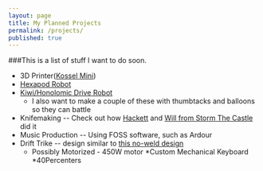 ```yaml
---
layout: page
title: My Planned Projects
permalink: /projects/
published: true
---
```

###This is a list of stuff I want to do soon.
* 3D Printer([Kossel Mini][kossel])
* [Hexapod Robot][hex]
* [Kiwi/Honolomic Drive Robot][hex]
  * I also want to make a couple of these with thumbtacks and balloons so they can battle
* Knifemaking -- Check out how [Hackett][hackett] and [Will from Storm The Castle][stc] did it
* Music Production -- Using FOSS software, such as Ardour
* Drift Trike -- design similar to [this no-weld design][drift]
	* Possibly Motorized - 450W motor
*Custom Mechanical Keyboard
	*40Percenters

[kossel]: http://reprap.org/wiki/Kossel
[hex]: http://www.thingiverse.com/thing:30088
[kiwi]: http://makezine.com/projects/make-40/kiwi/
[hackett]: http://www.popsci.com/article/diy/how-i-used-paint-can-forge-rugged-knife-video?18xYfXeZ1TFg3M94.03
[stc]: http://www.stormthecastle.com/blacksmithing/blacksmithing-a-knife/knifemaking.htm
[DAW]: https://en.wikipedia.org/wiki/Digital_audio_workstation
[drift]: https://www.youtube.com/watch?v=4-eC2UN8qTg
